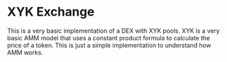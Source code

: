 # XYK Exchange

This is a very basic implementation of a DEX with XYK pools. XYK is a very basic AMM model that uses a constant product formula to calculate the price of a token. This is just a simple implementation to understand how AMM works.